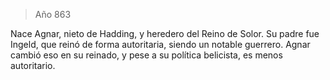 > Año 863

Nace Agnar, nieto de Hadding, y heredero del Reino de Solor. Su padre fue Ingeld, que reinó de forma autoritaria, siendo un notable guerrero. Agnar cambió eso en su reinado, y pese a su política belicista, es menos autoritario.